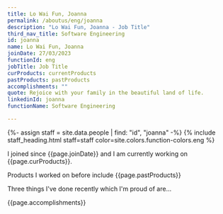 ```yaml
---
title: Lo Wai Fun, Joanna
permalink: /aboutus/eng/joanna
description: "Lo Wai Fun, Joanna - Job Title"
third_nav_title: Software Engineering
id: joanna
name: Lo Wai Fun, Joanna
joinDate: 27/03/2023
functionId: eng
jobTitle: Job Title
curProducts: currentProducts
pastProducts: pastProducts
accomplishments: ""
quote: Rejoice with your family in the beautiful land of life.
linkedinId: joanna
functionName: Software Engineering

---
```


{%- assign staff = site.data.people | find: "id", "joanna" -%}
{% include staff_heading.html staff=staff color=site.colors.function-colors.eng %}

<p>I joined since {{page.joinDate}} and I am currently working on {{page.curProducts}}.</p>

<p>Products I worked on before include {{page.pastProducts}}</p>

<p>Three things I've done recently which I'm proud of are...</p>
{{page.accomplishments}}
